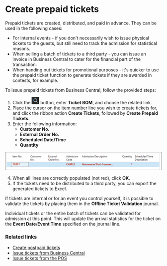 # Create prepaid tickets

Prepaid tickets are created, distributed, and paid in advance. They can be used in the following cases: 

- For internal events - if you don't necessarily wish to issue physical tickets to the guests, but still need to track the admission for statistical reasons. 
- When selling a batch of tickets to a third party - you can issue an invoice in Business Central to cater for the financial part of the transaction. 
- When handing out tickets for promotional purposes - it's quicker to use the prepaid ticket function to generate tickets if they are awarded in contests, for example. 

To issue prepaid tickets from Business Central, follow the provided steps:

1. Click the ![Lightbulb that opens the Tell Me feature](../../../images/Icons/Lightbulb_icon.png "Tell Me what you want to do") button, enter **Ticket BOM**, and choose the related link.   
2. Place the cursor on the item number line you wish to create tickets for, and click the ribbon action **Create Tickets**, followed by **Create Prepaid Tickets**.
3. Enter the following information:
   - **Customer No.**
   - **External Order No.**
   - **Scheduled Date/Time**
   - **Quantity**

![postpaid_tickets](../images/postpaid_tickets_1.png)

4. When all lines are correctly populated (not red), click **OK**.
5. If the tickets need to be distributed to a third party, you can export the generated tickets to Excel.

If tickets are internal or for an event you control yourself, it is possible to validate the tickets by placing them in the **Offline Ticket Validation** journal. 

Individual tickets or the entire batch of tickets can be validated for admission at this point. This will update the arrival statistics for the ticket on the **Event Date**/**Event Time** specified on the journal line.

### Related links

- [Create postpaid tickets](create_postpaid_ticket.md)
- [Issue tickets from Business Central](issue_ticket.md)
- [Issue tickets from the POS](issue_ticket_from_pos.md)